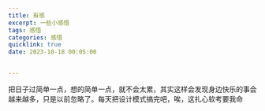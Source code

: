 ```yaml
---
title: 有感
excerpt: 一些小感悟
tags: 感悟
categories: 感悟
quicklink: true
date: 2023-10-18 00:05:00


---
```


把日子过简单一点，想的简单一点，就不会太累，其实这样会发现身边快乐的事会越来越多，只是以前忽略了。每天把设计模式搞完吧，唉，这扎心软考要我命
